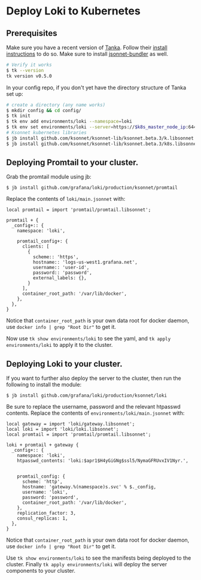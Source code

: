 # Deploy Loki to Kubernetes

## Prerequisites

Make sure you have a recent version of [Tanka](https://github.com/grafana/tanka). Follow their [install instructions](https://tanka.dev/#getting-started) to do so. Make sure to install [jsonnet-bundler](https://github.com/jsonnet-bundler/jsonnet-bundler) as well.

```bash
# Verify it works
$ tk --version
tk version v0.5.0
```

In your config repo, if you don't yet have the directory structure of Tanka set up:

```bash
# create a directory (any name works)
$ mkdir config && cd config/
$ tk init
$ tk env add environments/loki --namespace=loki
$ tk env set environments/loki --server=https://$k8s_master_node_ip:6443
# Ksonnet kubernetes libraries
$ jb install github.com/ksonnet/ksonnet-lib/ksonnet.beta.3/k.libsonnet
$ jb install github.com/ksonnet/ksonnet-lib/ksonnet.beta.3/k8s.libsonnet
```

## Deploying Promtail to your cluster.

Grab the promtail module using jb:

```
$ jb install github.com/grafana/loki/production/ksonnet/promtail
```

Replace the contents of `loki/main.jsonnet` with:
```jsonnet
local promtail = import 'promtail/promtail.libsonnet';

promtail + {
  _config+:: {
    namespace: 'loki',

    promtail_config+: {
      clients: [
        {
          scheme:: 'https',
          hostname:: 'logs-us-west1.grafana.net',
          username:: 'user-id',
          password:: 'password',
          external_labels: {},
        }
      ],
      container_root_path: '/var/lib/docker',
    },
  },
}

```
Notice that `container_root_path` is your own data root for docker daemon, use `docker info | grep "Root Dir"` to get it.

Now use `tk show environments/loki` to see the yaml, and `tk apply environments/loki` to apply it to the cluster.

## Deploying Loki to your cluster.

If you want to further also deploy the server to the cluster, then run the following to install the module:

```
$ jb install github.com/grafana/loki/production/ksonnet/loki
```
Be sure to replace the username, password and the relevant htpasswd contents.
Replace the contents of `environments/loki/main.jsonnet` with:

```jsonnet
local gateway = import 'loki/gateway.libsonnet';
local loki = import 'loki/loki.libsonnet';
local promtail = import 'promtail/promtail.libsonnet';

loki + promtail + gateway {
  _config+:: {
    namespace: 'loki',
    htpasswd_contents: 'loki:$apr1$H4yGiGNg$ssl5/NymaGFRUvxIV1Nyr.',


    promtail_config: {
      scheme: 'http',
      hostname: 'gateway.%(namespace)s.svc' % $._config,
      username: 'loki',
      password: 'password',
      container_root_path: '/var/lib/docker',
    },
    replication_factor: 3,
    consul_replicas: 1,
  },
}
```
Notice that `container_root_path` is your own data root for docker daemon, use `docker info | grep "Root Dir"` to get it.

Use `tk show environments/loki` to see the manifests being deployed to the cluster.
Finally `tk apply environments/loki` will deploy the server components to your cluster.
